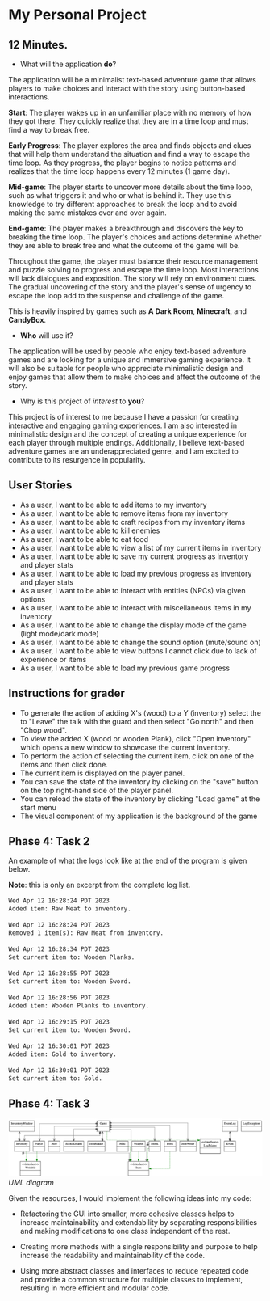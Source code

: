# My Personal Project

## 12 Minutes.

- What will the application **do**?

The application will be a minimalist text-based
adventure game that allows players to make choices
and interact with the story using button-based
interactions.

**Start**: The player wakes up in an unfamiliar place with
no memory of how they got there. They quickly realize
that they are in a time loop and must find a way to break
free.

**Early Progress**: The player explores the area and finds
objects and clues that will help them understand the 
situation and find a way to escape the time loop. As they
progress, the player begins to notice patterns and 
realizes that the time loop happens every 12 minutes 
(1 game day).

**Mid-game**: The player starts to uncover more details
about the time loop, such as what triggers it and who 
or what is behind it. They use this knowledge to try 
different approaches to break the loop and to avoid
making the same mistakes over and over again.

**End-game**: The player makes a breakthrough and 
discovers the key to breaking the time loop. The player's
choices and actions determine whether they are able
to break free and what the outcome of the game will be.

Throughout the game, the player must balance 
their resource management and puzzle solving to 
progress and escape the time loop. Most interactions 
will lack dialogues and exposition. The story will 
rely on environment cues. The gradual 
uncovering of the story and the player's sense of 
urgency to escape the loop add to the suspense and 
challenge of the game.

This is heavily inspired by games such as 
**A Dark Room**, **Minecraft**, and **CandyBox**.

- **Who** will use it?

The application will be used by people who enjoy 
text-based adventure games and are looking for a 
unique and immersive gaming experience. It will also
be suitable for people who appreciate minimalistic 
design and enjoy games that allow them to make 
choices and affect the outcome of the story.

- Why is this project of *interest* to **you**?

This project is of interest to me because I have a 
passion for creating interactive and engaging gaming 
experiences. I am also interested in minimalistic 
design and the concept of creating a unique 
experience for each player through multiple endings. 
Additionally, I believe text-based adventure games 
are an underappreciated genre, and I am excited to 
contribute to its resurgence in popularity.

## User Stories
- As a user, I want to be able to add items to my inventory
- As a user, I want to be able to remove items from my inventory
- As a user, I want to be able to craft recipes from my inventory items
- As a user, I want to be able to kill enemies
- As a user, I want to be able to eat food 
- As a user, I want to be able to view a list of my current items in inventory
- As a user, I want to be able to save my current progress as inventory and player stats
- As a user, I want to be able to load my previous progress as inventory and player stats
- As a user, I want to be able to interact with entities (NPCs) via given options
- As a user, I want to be able to interact with miscellaneous items in my inventory
- As a user, I want to be able to change the display mode of the game (light mode/dark mode)
- As a user, I want to be able to change the sound option (mute/sound on)
- As a user, I want to be able to view buttons I cannot click due to lack of experience or items
- As a user, I want to be able to load my previous game progress

## Instructions for grader
- To generate the action of adding X's (wood) to a Y (inventory) select the to "Leave" the talk with the guard and then
 select "Go north" and then "Chop wood".
- To view the added X (wood or wooden Plank), click "Open inventory" which opens a new window to showcase the current
 inventory.
- To perform the action of selecting the current item, click on one of the items and then click done.
- The current item is displayed on the player panel.
- You can save the state of the inventory by clicking on the "save" button on the top right-hand side of the player
 panel.
- You can reload the state of the inventory by clicking "Load game" at the start menu
- The visual component of my application is the background of the game

## Phase 4: Task 2

An example of what the logs look like at the end of the program is given below.

**Note**: this is only an excerpt from the complete log list.

```
Wed Apr 12 16:28:24 PDT 2023
Added item: Raw Meat to inventory.

Wed Apr 12 16:28:24 PDT 2023
Removed 1 item(s): Raw Meat from inventory.

Wed Apr 12 16:28:34 PDT 2023
Set current item to: Wooden Planks.

Wed Apr 12 16:28:55 PDT 2023
Set current item to: Wooden Sword.

Wed Apr 12 16:28:56 PDT 2023
Added item: Wooden Planks to inventory.

Wed Apr 12 16:29:15 PDT 2023
Set current item to: Wooden Sword.

Wed Apr 12 16:30:01 PDT 2023
Added item: Gold to inventory.

Wed Apr 12 16:30:01 PDT 2023
Set current item to: Gold.
```

## Phase 4: Task 3

![uml](data/uml.png)
*UML diagram*

Given the resources, I would implement the following ideas into my code:
- Refactoring the GUI into smaller, more cohesive classes helps to increase maintainability and extendability by
  separating responsibilities and making modifications to one class independent of the rest.

- Creating more methods with a single responsibility and purpose to help increase the readability and maintainability
  of the code.

- Using more abstract classes and interfaces to reduce repeated code and provide a common structure for multiple
  classes to implement, resulting in more efficient and modular code.
